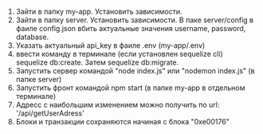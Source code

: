 1. Зайти в папку my-app. Установить зависимости.
2. Зайти в папку server. Установить зависимости. В паке server/config  в фаиле config.json вбить актуальные значения username, password, database.
3. Указать актуальный api_key в фаиле .env (my-app/.env)
4. ввести команду в терминале (если установлен sequelize cli) sequelize db:create. Затем sequelize db:migrate.
5. Запустить сервер командой "node index.js" или "nodemon index.js" (в папке server)
6. Запустить фронт командой npm start (в папке my-app в отдельном терминале)
7. Адресс с наибольшим изменением можно получить по url: '/api/getUserAdress'
8. Блоки и транзакции сохраняются начиная с блока "0xe00176"
